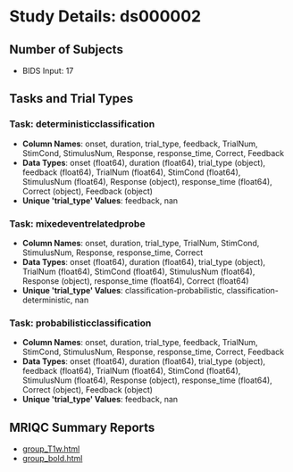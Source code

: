# Study Details: ds000002

## Number of Subjects
- BIDS Input: 17

## Tasks and Trial Types
### Task: deterministicclassification
- **Column Names**: onset, duration, trial_type, feedback, TrialNum, StimCond, StimulusNum, Response, response_time, Correct, Feedback
- **Data Types**: onset (float64), duration (float64), trial_type (object), feedback (float64), TrialNum (float64), StimCond (float64), StimulusNum (float64), Response (object), response_time (float64), Correct (object), Feedback (object)
- **Unique 'trial_type' Values**: feedback, nan

### Task: mixedeventrelatedprobe
- **Column Names**: onset, duration, trial_type, TrialNum, StimCond, StimulusNum, Response, response_time, Correct
- **Data Types**: onset (float64), duration (float64), trial_type (object), TrialNum (float64), StimCond (float64), StimulusNum (float64), Response (object), response_time (float64), Correct (float64)
- **Unique 'trial_type' Values**: classification-probabilistic, classification-deterministic, nan

### Task: probabilisticclassification
- **Column Names**: onset, duration, trial_type, feedback, TrialNum, StimCond, StimulusNum, Response, response_time, Correct, Feedback
- **Data Types**: onset (float64), duration (float64), trial_type (object), feedback (float64), TrialNum (float64), StimCond (float64), StimulusNum (float64), Response (object), response_time (float64), Correct (object), Feedback (object)
- **Unique 'trial_type' Values**: feedback, nan

## MRIQC Summary Reports
- [group_T1w.html](https://htmlpreview.github.io/?https://github.com/demidenm/openneuro_glmfitlins/blob/main/statsmodel_specs/ds000002/mriqc_summary/group_T1w.html)
- [group_bold.html](https://htmlpreview.github.io/?https://github.com/demidenm/openneuro_glmfitlins/blob/main/statsmodel_specs/ds000002/mriqc_summary/group_bold.html)
